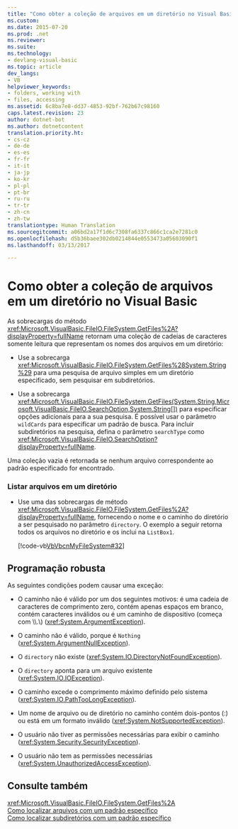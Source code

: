 ```yaml
---
title: "Como obter a coleção de arquivos em um diretório no Visual Basic | Microsoft Docs"
ms.custom: 
ms.date: 2015-07-20
ms.prod: .net
ms.reviewer: 
ms.suite: 
ms.technology:
- devlang-visual-basic
ms.topic: article
dev_langs:
- VB
helpviewer_keywords:
- folders, working with
- files, accessing
ms.assetid: 6c8ba7e8-dd37-4853-92bf-762b67c98160
caps.latest.revision: 23
author: dotnet-bot
ms.author: dotnetcontent
translation.priority.ht:
- cs-cz
- de-de
- es-es
- fr-fr
- it-it
- ja-jp
- ko-kr
- pl-pl
- pt-br
- ru-ru
- tr-tr
- zh-cn
- zh-tw
translationtype: Human Translation
ms.sourcegitcommit: a06bd2a17f1d6c7308fa6337c866c1ca2e7281c0
ms.openlocfilehash: d5b36baee302db0214844e0553473a05603090f1
ms.lasthandoff: 03/13/2017

---
```

# <a name="how-to-get-the-collection-of-files-in-a-directory-in-visual-basic"></a>Como obter a coleção de arquivos em um diretório no Visual Basic
As sobrecargas do método <xref:Microsoft.VisualBasic.FileIO.FileSystem.GetFiles%2A?displayProperty=fullName> retornam uma coleção de cadeias de caracteres somente leitura que representam os nomes dos arquivos em um diretório:  
  
-   Use a sobrecarga <xref:Microsoft.VisualBasic.FileIO.FileSystem.GetFiles%28System.String%29> para uma pesquisa de arquivo simples em um diretório especificado, sem pesquisar em subdiretórios.  
  
-   Use a sobrecarga <xref:Microsoft.VisualBasic.FileIO.FileSystem.GetFiles(System.String,Microsoft.VisualBasic.FileIO.SearchOption,System.String[])> para especificar opções adicionais para a sua pesquisa. É possível usar o parâmetro `wildCards` para especificar um padrão de busca. Para incluir subdiretórios na pesquisa, defina o parâmetro `searchType` como <xref:Microsoft.VisualBasic.FileIO.SearchOption?displayProperty=fullName>.  
  
 Uma coleção vazia é retornada se nenhum arquivo correspondente ao padrão especificado for encontrado.  
  
### <a name="to-list-files-in-a-directory"></a>Listar arquivos em um diretório  
  
-   Use uma das sobrecargas de método <xref:Microsoft.VisualBasic.FileIO.FileSystem.GetFiles%2A?displayProperty=fullName>, fornecendo o nome e o caminho do diretório a ser pesquisado no parâmetro `directory`. O exemplo a seguir retorna todos os arquivos no diretório e os inclui na `ListBox1`.  
  
     [!code-vb[VbVbcnMyFileSystem#32](../../../../visual-basic/developing-apps/programming/drives-directories-files/codesnippet/VisualBasic/how-to-get-the-collection-of-files-in-a-directory_1.vb)]  
  
## <a name="robust-programming"></a>Programação robusta  
 As seguintes condições podem causar uma exceção:  
  
-   O caminho não é válido por um dos seguintes motivos: é uma cadeia de caracteres de comprimento zero, contém apenas espaços em branco, contém caracteres inválidos ou é um caminho de dispositivo (começa com \\\\.\\) (<xref:System.ArgumentException>).  
  
-   O caminho não é válido, porque é `Nothing` (<xref:System.ArgumentNullException>).  
  
-   O `directory` não existe (<xref:System.IO.DirectoryNotFoundException>).  
  
-   O `directory` aponta para um arquivo existente (<xref:System.IO.IOException>).  
  
-   O caminho excede o comprimento máximo definido pelo sistema (<xref:System.IO.PathTooLongException>).  
  
-   Um nome de arquivo ou de diretório no caminho contém dois-pontos (:) ou está em um formato inválido (<xref:System.NotSupportedException>).  
  
-   O usuário não tiver as permissões necessárias para exibir o caminho (<xref:System.Security.SecurityException>).  
  
-   O usuário não tem as permissões necessárias (<xref:System.UnauthorizedAccessException>).  
  
## <a name="see-also"></a>Consulte também  
 <xref:Microsoft.VisualBasic.FileIO.FileSystem.GetFiles%2A>   
 [Como localizar arquivos com um padrão específico](../../../../visual-basic/developing-apps/programming/drives-directories-files/how-to-find-files-with-a-specific-pattern.md)   
 [Como localizar subdiretórios com um padrão específico](../../../../visual-basic/developing-apps/programming/drives-directories-files/how-to-find-subdirectories-with-a-specific-pattern.md)

